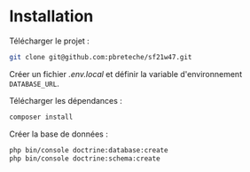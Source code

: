 # Installation

Télécharger le projet :
```bash
git clone git@github.com:pbreteche/sf21w47.git
```

Créer un fichier *.env.local*
et définir la variable d'environnement `DATABASE_URL`.

Télécharger les dépendances :
```bash
composer install
```

Créer la base de données :
```bash
php bin/console doctrine:database:create
php bin/console doctrine:schema:create
```
